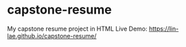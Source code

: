 # capstone-resume
My capstone resume project in HTML
Live Demo: https://lin-lae.github.io/capstone-resume/
